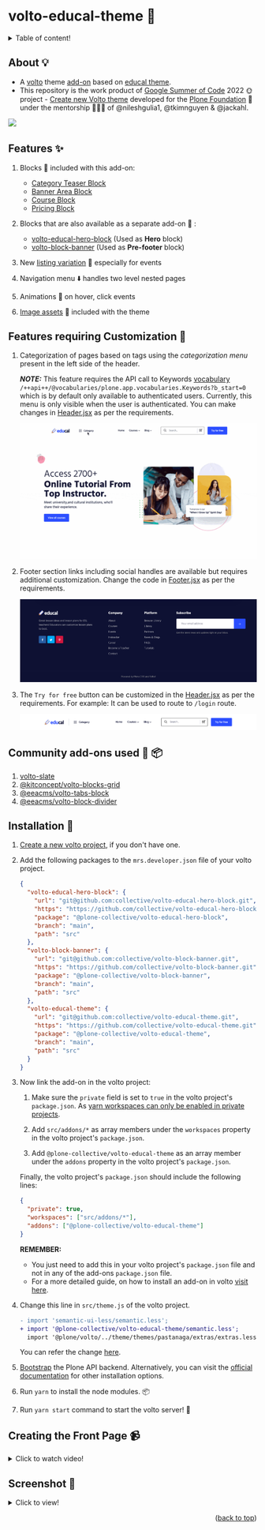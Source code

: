 <a name="readme-top"></a>

# volto-educal-theme 🎨

<!-- TABLE OF CONTENTS -->
<details>
  <summary> Table of content! </summary>

- [About 💡](#about---)
- [Features ✨](#features--)
- [Features requiring Customization 🔧](#features-requiring-customization---)
- [Community add-ons used 👥 📦](#community-add-ons-used------)
- [Installation 🚀](#installation---)
- [Creating the Front Page 📹](#creating-the-front-page---)
- [Screenshot 📸](#screenshot---)

</details>

## About 💡

- A [volto](https://plone.org/what-is-plone/volto) theme [add-on](https://6.dev-docs.plone.org/volto/addons/index.html) based on [educal theme](https://themeforest.net/item/educal-online-learning-and-education-vue-js-template/37099827).
- This repository is the work product of [Google Summer of Code](https://summerofcode.withgoogle.com/) 2022 🌞 project - [Create new Volto theme](https://summerofcode.withgoogle.com/programs/2022/projects/M2LAPzxL) developed for the [Plone Foundation](https://summerofcode.withgoogle.com/programs/2022/organizations/plone-foundation) 🔵 under the mentorship 🧑🏻‍🏫 of @nileshgulia1, @tkimnguyen & @jackahl.

![](/assets/github/preview.gif)

## Features ✨

1. Blocks 🧱 included with this add-on:

   - [Category Teaser Block](src/components/Blocks/CategoryTeaser/README.md)
   - [Banner Area Block](src/components/Blocks/BannerAreaBlock/README.md)
   - [Course Block](src/components/Blocks/CourseBlock/README.md)
   - [Pricing Block](src/components/Blocks/PricingBlock/README.md)

1. Blocks that are also available as a separate add-on 🎉 :

   - [volto-educal-hero-block](https://github.com/collective/volto-educal-hero-block) (Used as **Hero** block)
   - [volto-block-banner](https://github.com/collective/volto-block-banner) (Used as **Pre-footer** block)

1. New [listing variation](src/components/Blocks/Listing/README.md) 🔖 especially for events
1. Navigation menu ⬇️ handles two level nested pages
1. Animations 💫 on hover, click events
1. [Image assets](/theme/themes/educal/assets/images/) 🍱 included with the theme

## Features requiring Customization 🔧

1. Categorization of pages based on tags using the _categorization menu_ present in the left side of the header.

   **_NOTE:_** This feature requires the API call to Keywords [vocabulary](https://plonerestapi.readthedocs.io/en/latest/vocabularies.html) `/++api++/@vocabularies/plone.app.vocabularies.Keywords?b_start=0` which is by default only available to authenticated users. Currently, this menu is only visible when the user is authenticated. You can make changes in [Header.jsx](src/customizations/components/theme/Header/Header.jsx) as per the requirements.

   ![](/assets/github/category_menu_preview.gif)

1. Footer section links including social handles are available but requires additional customization. Change the code in [Footer.jsx](src/customizations/components/theme/Footer/Footer.jsx) as per the requirements.

   ![](/assets/github/footer_preview.png)

1. The `Try for free` button can be customized in the [Header.jsx](src/customizations/components/theme/Header/Header.jsx) as per the requirements. For example: It can be used to route to `/login` route.

   ![](/assets/github/header_preview.png)

## Community add-ons used 👥 📦

1. [volto-slate](https://github.com/eea/volto-slate)
1. [@kitconcept/volto-blocks-grid](https://github.com/kitconcept/volto-blocks-grid)
1. [@eeacms/volto-tabs-block](https://github.com/eea/volto-tabs-block)
1. [@eeacms/volto-block-divider](https://github.com/eea/volto-block-divider)

## Installation 🚀

1. [Create a new volto project](https://github.com/plone/volto#create-a-volto-project-using-the-generator), if you don't have one.
1. Add the following packages to the `mrs.developer.json` file of your volto project.

   ```json
   {
     "volto-educal-hero-block": {
       "url": "git@github.com:collective/volto-educal-hero-block.git",
       "https": "https://github.com/collective/volto-educal-hero-block.git",
       "package": "@plone-collective/volto-educal-hero-block",
       "branch": "main",
       "path": "src"
     },
     "volto-block-banner": {
       "url": "git@github.com:collective/volto-block-banner.git",
       "https": "https://github.com/collective/volto-block-banner.git",
       "package": "@plone-collective/volto-block-banner",
       "branch": "main",
       "path": "src"
     },
     "volto-educal-theme": {
       "url": "git@github.com:collective/volto-educal-theme.git",
       "https": "https://github.com/collective/volto-educal-theme.git",
       "package": "@plone-collective/volto-educal-theme",
       "branch": "main",
       "path": "src"
     }
   }
   ```

1. Now link the add-on in the volto project:

   1. Make sure the `private` field is set to `true` in the volto project's `package.json`. As [yarn workspaces can only be enabled in private projects](https://classic.yarnpkg.com/lang/en/docs/workspaces/#toc-how-to-use-it).

   1. Add `src/addons/*` as array members under the `workspaces` property in the volto project's `package.json`.

   1. Add `@plone-collective/volto-educal-theme` as an array member under the `addons` property in the volto project's `package.json`.

   Finally, the volto project's `package.json` should include the following lines:

   ```json
   {
     "private": true,
     "workspaces": ["src/addons/*"],
     "addons": ["@plone-collective/volto-educal-theme"]
   }
   ```

   **REMEMBER:**

   - You just need to add this in your volto project's `package.json` file and not in any of the add-ons `package.json` file.
   - For a more detailed guide, on how to install an add-on in volto [visit here](https://6.dev-docs.plone.org/volto/addons/index.html#loading-addon-configuration).

1. Change this line in `src/theme.js` of the volto project.

   ```diff
   - import 'semantic-ui-less/semantic.less';
   + import '@plone-collective/volto-educal-theme/semantic.less';
     import '@plone/volto/../theme/themes/pastanaga/extras/extras.less';
   ```

   You can refer the change [here](https://github.com/avimishra18/volto_educal/blob/main/src/theme.js).

1. [Bootstrap](https://github.com/plone/volto#bootstrap-the-plone-api-backend) the Plone API backend. Alternatively, you can visit the [official documentation](https://docs.plone.org/manage/installing/index.html) for other installation options.
1. Run `yarn` to install the node modules. 📦
1. Run `yarn start` command to start the volto server! 🍻

## Creating the Front Page 📹

<details>
  <summary> Click to watch video! </summary>

[![IMAGE ALT TEXT](/assets/github/video_thumbnail.png)](https://www.youtube.com/watch?v=jxbq_OHJUIo 'Creating the Front Page | volto-educal-theme')

</details>

## Screenshot 📸

<details>
  <summary> Click to view! </summary>

![image](/assets/github/preview.png)

</details>

<p align="right">(<a href="#readme-top">back to top</a>)</p>
